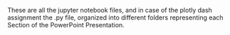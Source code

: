 These are all the jupyter notebook files, and in case of the plotly dash assignment the .py file, organized into different folders representing
each Section of the PowerPoint Presentation.
